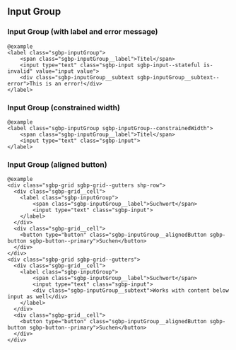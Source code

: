 ## Input Group

### Input Group (with label and error message)
  
    @example
    <label class="sgbp-inputGroup">
        <span class="sgbp-inputGroup__label">Titel</span>
        <input type="text" class="sgbp-input sgbp-input--stateful is-invalid" value="input value">
        <div class="sgbp-inputGroup__subtext sgbp-inputGroup__subtext--error">This is an error!</div>
    </label>


### Input Group (constrained width)
  
    @example
    <label class="sgbp-inputGroup sgbp-inputGroup--constrainedWidth">
        <span class="sgbp-inputGroup__label">Titel</span>
        <input type="text" class="sgbp-input">
    </label>
### Input Group (aligned button)
  
    @example
    <div class="sgbp-grid sgbp-grid--gutters shp-row">
      <div class="sgbp-grid__cell">
        <label class="sgbp-inputGroup">
            <span class="sgbp-inputGroup__label">Suchwort</span>
            <input type="text" class="sgbp-input">
        </label>
      </div>
      <div class="sgbp-grid__cell">
        <button type="button" class="sgbp-inputGroup__alignedButton sgbp-button sgbp-button--primary">Suchen</button>
      </div>
    </div>
    <div class="sgbp-grid sgbp-grid--gutters">
      <div class="sgbp-grid__cell">
        <label class="sgbp-inputGroup">
            <span class="sgbp-inputGroup__label">Suchwort</span>
            <input type="text" class="sgbp-input">
            <div class="sgbp-inputGroup__subtext">Works with content below input as well</div>
        </label>
      </div>
      <div class="sgbp-grid__cell">
        <button type="button" class="sgbp-inputGroup__alignedButton sgbp-button sgbp-button--primary">Suchen</button>
      </div>
    </div>
